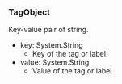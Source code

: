 ### TagObject
Key-value pair of string.

- key: System.String
  - Key of the tag or label.
- value: System.String
  - Value of the tag or label.
